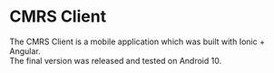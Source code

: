 # CMRS Client
The CMRS Client is a mobile application which was built with Ionic + Angular.   
The final version was released and tested on Android 10.
